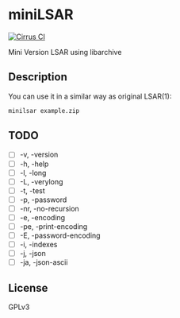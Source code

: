 miniLSAR
========
[![Cirrus CI](https://api.cirrus-ci.com/github/neverwin/miniLSAR.svg?branch=master)](https://cirrus-ci.com/github/neverwin/miniLSAR)

Mini Version LSAR using libarchive

## Description

You can use it in a similar way as original LSAR(1):

```bash
minilsar example.zip
```

## TODO

* [ ] -v, -version
* [ ] -h, -help
* [ ] -l, -long
* [ ] -L, -verylong
* [ ] -t, -test
* [ ] -p, -password
* [ ] -nr, -no-recursion
* [ ] -e, -encoding
* [ ] -pe, -print-encoding
* [ ] -E, -password-encoding
* [ ] -i, -indexes
* [ ] -j, -json
* [ ] -ja, -json-ascii

## License

GPLv3